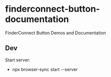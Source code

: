 # finderconnect-button-documentation

FinderConnect Button Demos and Documentation

## Dev

Start server:

- npx browser-sync start --server
